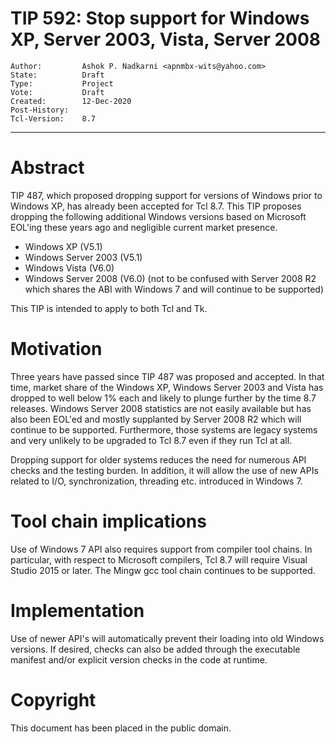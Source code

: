 # TIP 592: Stop support for Windows XP, Server 2003, Vista, Server 2008 
	Author:         Ashok P. Nadkarni <apnmbx-wits@yahoo.com>
	State:          Draft
	Type:           Project
	Vote:           Draft
	Created:        12-Dec-2020
	Post-History:   
	Tcl-Version:    8.7
-----

# Abstract

TIP 487, which proposed dropping support for versions of Windows prior to
Windows XP, has already been accepted for Tcl 8.7. This TIP proposes
dropping the following additional Windows versions based on Microsoft
EOL'ing these years ago and negligible current market presence.

* Windows XP (V5.1)
* Windows Server 2003 (V5.1)
* Windows Vista (V6.0)
* Windows Server 2008 (V6.0) (not to be confused with Server 2008 R2 which
  shares the ABI with Windows 7 and will continue to be supported)

This TIP is intended to apply to both Tcl and Tk.

# Motivation

Three years have passed since TIP 487 was proposed and accepted. In that
time, market share of the Windows XP, Windows Server 2003 and Vista has
dropped to well below 1% each and likely to plunge further by the time 8.7
releases. Windows Server 2008 statistics are not easily available but has
also been EOL'ed and mostly supplanted by Server 2008 R2 which will continue
to be supported. Furthermore, those systems are legacy systems and very
unlikely to be upgraded to Tcl 8.7 even if they run Tcl at all.

Dropping support for older systems reduces the need for numerous API checks and
the testing burden. In addition, it will allow the use of
new APIs related to I/O, synchronization, threading etc. introduced in
Windows 7.

# Tool chain implications

Use of Windows 7 API also requires support from compiler tool chains.
In particular, with respect to Microsoft compilers, Tcl 8.7 will require
Visual Studio 2015 or later. The Mingw gcc tool chain continues to be supported.

# Implementation

Use of newer API's will automatically prevent their loading into old Windows
versions. If desired, checks can also be added through the executable
manifest and/or explicit version checks in the code at runtime.

# Copyright

This document has been placed in the public domain.

